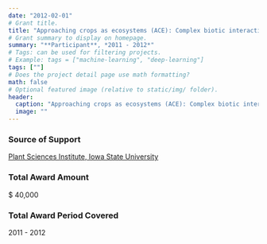 ```yaml
---
date: "2012-02-01"
# Grant title.
title: "Approaching crops as ecosystems (ACE): Complex biotic interactions affecting plant health"
# Grant summary to display on homepage.
summary: "**Participant**, *2011 - 2012*"
# Tags: can be used for filtering projects.
# Example: tags = ["machine-learning", "deep-learning"]
tags: [""]
# Does the project detail page use math formatting?
math: false
# Optional featured image (relative to static/img/ folder).
header:
  caption: "Approaching crops as ecosystems (ACE): Complex biotic interactions affecting plant health"
  image: ""
---
```


### Source of Support
[Plant Sciences Institute, Iowa State University](https://plantsciences.iastate.edu/)

### Total Award Amount
$ 40,000

### Total Award Period Covered
2011 - 2012 

